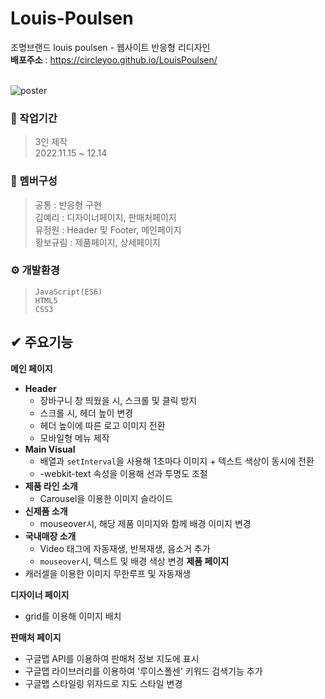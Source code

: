 # Louis-Poulsen

조명브랜드 louis poulsen - 웹사이트 반응형 리디자인<br/>
**배포주소** : <https://circleyoo.github.io/LouisPoulsen/> <br/> <br/>

![poster](https://github.com/CircleYoo/LouisPoulsen/blob/main/assets/reponsive.png)


### 💼 작업기간
> 3인 제작 <br/>
  2022.11.15 ~ 12.14

### 🤝 멤버구성
> 공통 : 반응형 구현 <br/>
  김예리 : 디자이너페이지, 판매처페이지 <br/>
  유정원    :  Header 및 Footer, 메인페이지 <br/>
  황보규림  :  제품페이지, 상세페이지

### ⚙ 개발환경
> `JavaScript(ES6)` <br/>
  `HTML5` <br/>
  `CSS3`

## ✔ 주요기능
**메인 페이지**
* **Header**
  * 장바구니 창 띄웠을 시, 스크롤 및 클릭 방지
  * 스크롤 시, 헤더 높이 변경
  - 헤더 높이에 따른 로고 이미지 전환
  - 모바일형 메뉴 제작
* **Main Visual**
  * 배열과 `setInterval`을 사용해 1초마다 이미지 + 텍스트 색상이 동시에 전환
  * -webkit-text 속성을 이용해 선과 투명도 조절
* **제품 라인 소개**
  * Carousel을 이용한 이미지 슬라이드
* **신제품 소개**
  * mouseover시, 해당 제품 이미지와 함께 배경 이미지 변경
* **국내매장 소개**
  * Video 태그에 자동재생, 반복재생, 음소거 추가
  * `mouseover`시, 텍스트 및 배경 색상 변경
**제품 페이지**
* 캐러셀을 이용한 이미지 무한루프 및 자동재생

**디자이너 페이지**
* grid를 이용해 이미지 배치

**판매처 페이지**
* 구글맵 API를 이용하여 판매처 정보 지도에 표시
* 구글맵 라이브러리를 이용하여  '루이스폴센' 키워드 검색기능 추가
* 구글맵 스타일링 위자드로 지도 스타일 변경
